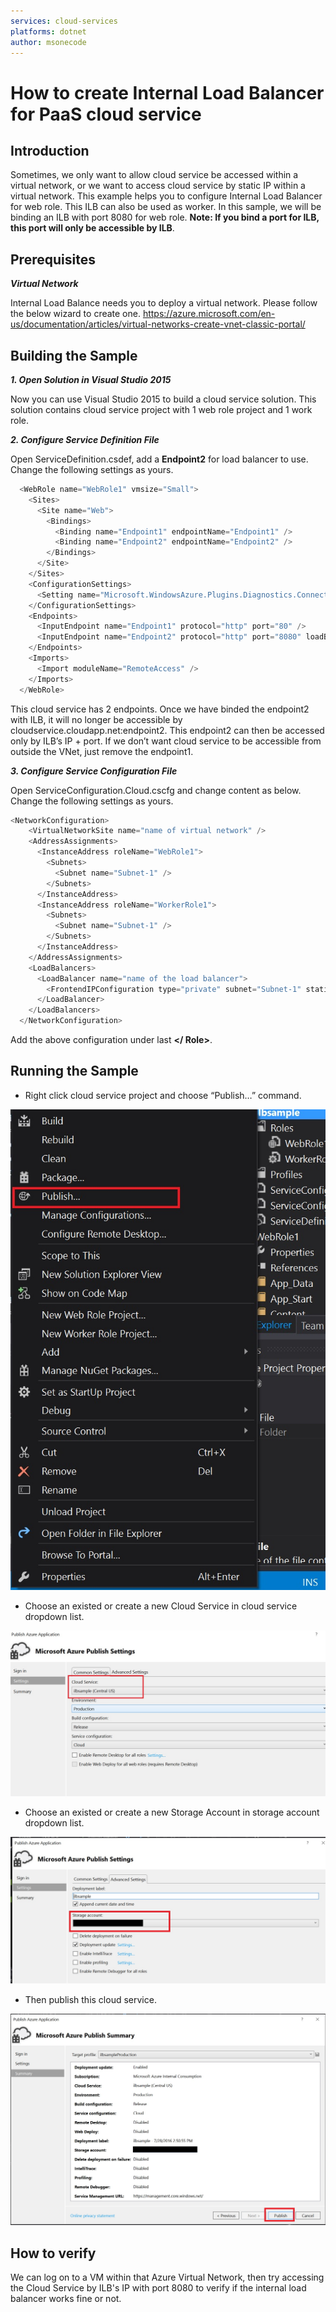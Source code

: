 ```yaml
---
services: cloud-services
platforms: dotnet
author: msonecode
---
```


# How to create Internal Load Balancer for PaaS cloud service

## Introduction
Sometimes, we only want to allow cloud service be accessed within a virtual network, or we want to access cloud service by static IP within a virtual network.
This example helps you to configure Internal Load Balancer for web role. This ILB can also be used as worker. In this sample, we will be binding an ILB with port 8080 for web role.
**Note: If you bind a port for ILB, this port will only be accessible by ILB**.  

## Prerequisites
*__Virtual Network__*

Internal Load Balance needs you to deploy a virtual network. Please follow the below wizard to create one.
https://azure.microsoft.com/en-us/documentation/articles/virtual-networks-create-vnet-classic-portal/

## Building the Sample
*__1.	Open Solution in Visual Studio 2015__*

Now you can use Visual Studio 2015 to build a cloud service solution.
This solution contains cloud service project with 1 web role project and 1 work role.

*__2.	Configure Service Definition File__*

Open ServiceDefinition.csdef, add a __Endpoint2__ for load balancer to use.
Change the following settings as yours.

```c#
  <WebRole name="WebRole1" vmsize="Small">
    <Sites>
      <Site name="Web">
        <Bindings>
          <Binding name="Endpoint1" endpointName="Endpoint1" />
          <Binding name="Endpoint2" endpointName="Endpoint2" />
        </Bindings>
      </Site>
    </Sites>
    <ConfigurationSettings>
      <Setting name="Microsoft.WindowsAzure.Plugins.Diagnostics.ConnectionString" />
    </ConfigurationSettings>
    <Endpoints>
      <InputEndpoint name="Endpoint1" protocol="http" port="80" />
      <InputEndpoint name="Endpoint2" protocol="http" port="8080" loadBalancer="name of the load balancer" />
    </Endpoints>
    <Imports>
      <Import moduleName="RemoteAccess" />
    </Imports>
  </WebRole>
```

This cloud service has 2 endpoints. Once we have binded the endpoint2 with ILB, it will no longer be accessible by cloudservice.cloudapp.net:endpoint2. This endpoint2 can then be accessed only by ILB’s IP + port.
If we don’t want cloud service to be accessible from outside the VNet, just remove the endpoint1.

*__3.	Configure Service Configuration File__*

Open ServiceConfiguration.Cloud.cscfg and change content as below.
Change the following settings as yours.

```c#
<NetworkConfiguration>
    <VirtualNetworkSite name="name of virtual network" />
    <AddressAssignments>
      <InstanceAddress roleName="WebRole1">
        <Subnets>
          <Subnet name="Subnet-1" />
        </Subnets>
      </InstanceAddress>
      <InstanceAddress roleName="WorkerRole1">
        <Subnets>
          <Subnet name="Subnet-1" />
        </Subnets>
      </InstanceAddress>
    </AddressAssignments>
    <LoadBalancers>
      <LoadBalancer name="name of the load balancer">
        <FrontendIPConfiguration type="private" subnet="Subnet-1" staticVirtualNetworkIPAddress="static-IP-address" />
      </LoadBalancer>
    </LoadBalancers>
  </NetworkConfiguration>
```

Add the above configuration under last  __&lt;/ Role>__.

## Running the Sample

- Right click cloud service project and choose “Publish…” command.

 ![1](./Images/1.jpg)

- Choose an existed or create a new Cloud Service in cloud service dropdown list.

 ![2](./Images/2.jpg)

- Choose an existed or create a new Storage Account in storage account dropdown list.

 ![3](./Images/3.jpg)

- Then publish this cloud service.

 ![4](./Images/4.jpg)

## How to verify

We can log on to a VM within that Azure Virtual Network, then try accessing the Cloud Service by ILB's IP  with port 8080 to verify if the internal load balancer works fine or not.
